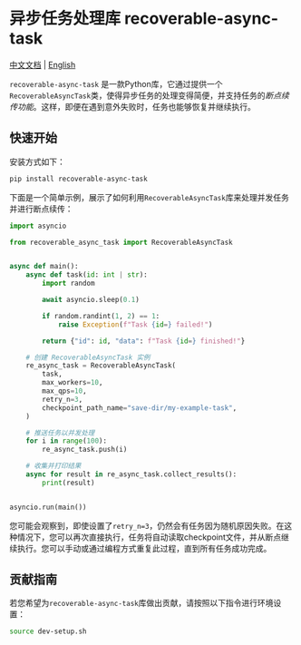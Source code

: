 # 异步任务处理库 recoverable-async-task

[中文文档](README_ZH.md) | [English](README.md)

`recoverable-async-task` 是一款Python库，它通过提供一个`RecoverableAsyncTask`类，使得异步任务的处理变得简便，并支持任务的*断点续传功能*。这样，即便在遇到意外失败时，任务也能够恢复并继续执行。

## 快速开始

安装方式如下：

```bash
pip install recoverable-async-task
```

下面是一个简单示例，展示了如何利用`RecoverableAsyncTask`库来处理并发任务并进行断点续传：

```python
import asyncio

from recoverable_async_task import RecoverableAsyncTask


async def main():
    async def task(id: int | str):
        import random

        await asyncio.sleep(0.1)

        if random.randint(1, 2) == 1:
            raise Exception(f"Task {id=} failed!")

        return {"id": id, "data": f"Task {id=} finished!"}

    # 创建 RecoverableAsyncTask 实例
    re_async_task = RecoverableAsyncTask(
        task,
        max_workers=10,
        max_qps=10,
        retry_n=3,
        checkpoint_path_name="save-dir/my-example-task",
    )

    # 推送任务以并发处理
    for i in range(100):
        re_async_task.push(i)

    # 收集并打印结果
    async for result in re_async_task.collect_results():
        print(result)


asyncio.run(main())
```

您可能会观察到，即使设置了`retry_n=3`，仍然会有任务因为随机原因失败。在这种情况下，您可以再次直接执行，任务将自动读取checkpoint文件，并从断点继续执行。您可以手动或通过编程方式重复此过程，直到所有任务成功完成。

## 贡献指南

若您希望为`recoverable-async-task`库做出贡献，请按照以下指令进行环境设置：

```bash
source dev-setup.sh
```

